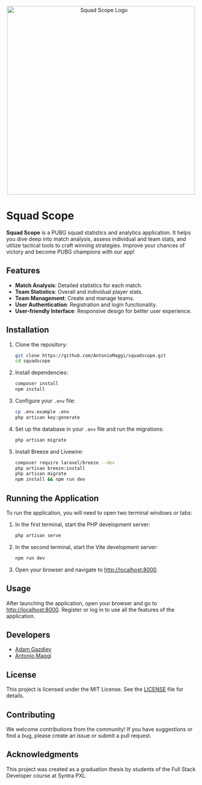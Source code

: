 <p align="center"><a href="https://github.com/Maysker/squadscope" target="_blank"><img src="https://raw.githubusercontent.com/Maysker/squadscope/master/public/images/logo.png" width="500" alt="Squad Scope Logo"></a></p>

# Squad Scope

**Squad Scope** is a PUBG squad statistics and analytics application. It helps you dive deep into match analysis, assess individual and team stats, and utilize tactical tools to craft winning strategies. Improve your chances of victory and become PUBG champions with our app!

## Features

- **Match Analysis**: Detailed statistics for each match.
- **Team Statistics**: Overall and individual player stats.
- **Team Management**: Create and manage teams.
- **User Authentication**: Registration and login functionality.
- **User-friendly Interface**: Responsive design for better user experience.

## Installation

1. Clone the repository:

    ```bash
    git clone https://github.com/AntonioMaggi/squadscope.git
    cd squadscope
    ```

2. Install dependencies:

    ```bash
    composer install
    npm install
    ```

3. Configure your `.env` file:

    ```bash
    cp .env.example .env
    php artisan key:generate
    ```

4. Set up the database in your `.env` file and run the migrations:

    ```bash
    php artisan migrate
    ```

5. Install Breeze and Livewire:

    ```bash
    composer require laravel/breeze --dev
    php artisan breeze:install
    php artisan migrate
    npm install && npm run dev
    ```

## Running the Application

To run the application, you will need to open two terminal windows or tabs:

1. In the first terminal, start the PHP development server:

    ```bash
    php artisan serve
    ```

2. In the second terminal, start the Vite development server:

    ```bash
    npm run dev
    ```

3. Open your browser and navigate to [http://localhost:8000](http://localhost:8000).

## Usage

After launching the application, open your browser and go to [http://localhost:8000](http://localhost:8000). Register or log in to use all the features of the application.

## Developers

- [Adam Gazdiev](https://github.com/Maysker)
- [Antonio Maggi](https://github.com/AntonioMaggi)

## License

This project is licensed under the MIT License. See the [LICENSE](LICENSE) file for details.

## Contributing

We welcome contributions from the community! If you have suggestions or find a bug, please create an issue or submit a pull request.

## Acknowledgments

This project was created as a graduation thesis by students of the Full Stack Developer course at Syntra PXL.

